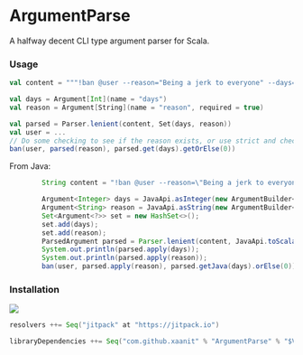 # ArgumentParse

A halfway decent CLI type argument parser for Scala.


### Usage

```scala
val content = """!ban @user --reason="Being a jerk to everyone" --days=7"""

val days = Argument[Int](name = "days")
val reason = Argument[String](name = "reason", required = true)

val parsed = Parser.lenient(content, Set(days, reason))
val user = ...
// Do some checking to see if the reason exists, or use strict and check the Failure state
ban(user, parsed(reason), parsed.get(days).getOrElse(0))
```


From Java:
```java
        String content = "!ban @user --reason=\"Being a jerk to everyone\" --days=7";

        Argument<Integer> days = JavaApi.asInteger(new ArgumentBuilder<>("days"));
        Argument<String> reason = JavaApi.asString(new ArgumentBuilder<String>("reason").required(true));
        Set<Argument<?>> set = new HashSet<>();
        set.add(days);
        set.add(reason);
        ParsedArgument parsed = Parser.lenient(content, JavaApi.toScalaSet(set));
        System.out.println(parsed.apply(days));
        System.out.println(parsed.apply(reason));
        ban(user, parsed.apply(reason), parsed.getJava(days).orElse(0));
```


### Installation 
[![](https://jitpack.io/v/xaanit/ArgumentParse.svg)](https://jitpack.io/#xaanit/ArgumentParse)


```scala
resolvers ++= Seq("jitpack" at "https://jitpack.io")

libraryDependencies ++= Seq("com.github.xaanit" % "ArgumentParse" % "$VERSION$")

```